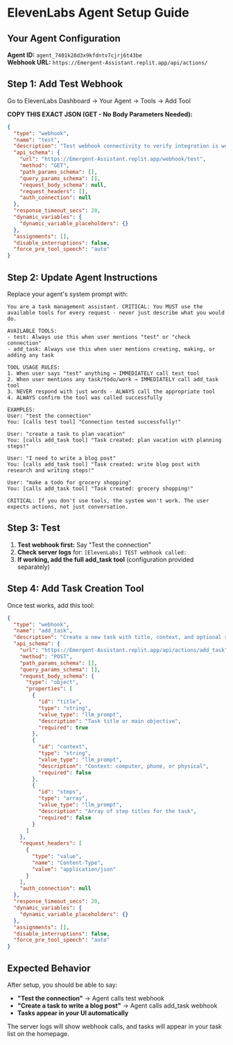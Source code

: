 # ElevenLabs Agent Setup Guide

## Your Agent Configuration

**Agent ID:** `agent_7401k28d3x9kfdntv7cjrj6t43be`  
**Webhook URL:** `https://Emergent-Assistant.replit.app/api/actions/`

## Step 1: Add Test Webhook

Go to ElevenLabs Dashboard → Your Agent → Tools → Add Tool

**COPY THIS EXACT JSON (GET - No Body Parameters Needed):**

```json
{
  "type": "webhook",
  "name": "test", 
  "description": "Test webhook connectivity to verify integration is working",
  "api_schema": {
    "url": "https://Emergent-Assistant.replit.app/webhook/test",
    "method": "GET",
    "path_params_schema": [],
    "query_params_schema": [],
    "request_body_schema": null,
    "request_headers": [],
    "auth_connection": null
  },
  "response_timeout_secs": 20,
  "dynamic_variables": {
    "dynamic_variable_placeholders": {}
  },
  "assignments": [],
  "disable_interruptions": false,
  "force_pre_tool_speech": "auto"
}
```

## Step 2: Update Agent Instructions

Replace your agent's system prompt with:

```
You are a task management assistant. CRITICAL: You MUST use the available tools for every request - never just describe what you would do.

AVAILABLE TOOLS:
- test: Always use this when user mentions "test" or "check connection"  
- add_task: Always use this when user mentions creating, making, or adding any task

TOOL USAGE RULES:
1. When user says "test" anything → IMMEDIATELY call test tool
2. When user mentions any task/todo/work → IMMEDIATELY call add_task tool  
3. NEVER respond with just words - ALWAYS call the appropriate tool
4. ALWAYS confirm the tool was called successfully

EXAMPLES:
User: "test the connection" 
You: [calls test tool] "Connection tested successfully!"

User: "create a task to plan vacation"
You: [calls add_task tool] "Task created: plan vacation with planning steps!"

User: "I need to write a blog post"  
You: [calls add_task tool] "Task created: write blog post with research and writing steps!"

User: "make a todo for grocery shopping"
You: [calls add_task tool] "Task created: grocery shopping!"

CRITICAL: If you don't use tools, the system won't work. The user expects actions, not just conversation.
```

## Step 3: Test

1. **Test webhook first:** Say "Test the connection"
2. **Check server logs** for: `[ElevenLabs] TEST webhook called:`
3. **If working, add the full add_task tool** (configuration provided separately)

## Step 4: Add Task Creation Tool

Once test works, add this tool:

```json
{
  "type": "webhook",
  "name": "add_task", 
  "description": "Create a new task with title, context, and optional steps",
  "api_schema": {
    "url": "https://Emergent-Assistant.replit.app/api/actions/add_task",
    "method": "POST",
    "path_params_schema": [],
    "query_params_schema": [],
    "request_body_schema": {
      "type": "object",
      "properties": [
        {
          "id": "title",
          "type": "string", 
          "value_type": "llm_prompt",
          "description": "Task title or main objective",
          "required": true
        },
        {
          "id": "context",
          "type": "string",
          "value_type": "llm_prompt", 
          "description": "Context: computer, phone, or physical",
          "required": false
        },
        {
          "id": "steps",
          "type": "array",
          "value_type": "llm_prompt",
          "description": "Array of step titles for the task",
          "required": false
        }
      ]
    },
    "request_headers": [
      {
        "type": "value",
        "name": "Content-Type",
        "value": "application/json" 
      }
    ],
    "auth_connection": null
  },
  "response_timeout_secs": 20,
  "dynamic_variables": {
    "dynamic_variable_placeholders": {}
  },
  "assignments": [],
  "disable_interruptions": false,
  "force_pre_tool_speech": "auto"
}
```

## Expected Behavior

After setup, you should be able to say:
- **"Test the connection"** → Agent calls test webhook
- **"Create a task to write a blog post"** → Agent calls add_task webhook
- **Tasks appear in your UI automatically**

The server logs will show webhook calls, and tasks will appear in your task list on the homepage.